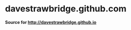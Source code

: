 davestrawbridge.github.com
==========================

#### Source for http://davestrawbridge.github.io
